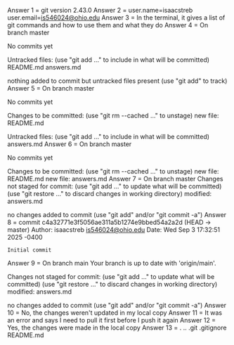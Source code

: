 Answer 1 = git version 2.43.0
Answer 2 = user.name=isaacstreb
user.email=is546024@ohio.edu
Answer 3 = In the terminal, it gives a list of git commands and how to use them and what they do
Answer 4 = On branch master

No commits yet

Untracked files:
  (use "git add <file>..." to include in what will be committed)
	README.md
	answers.md

nothing added to commit but untracked files present (use "git add" to track)
Answer 5 = On branch master

No commits yet

Changes to be committed:
  (use "git rm --cached <file>..." to unstage)
	new file:   README.md

Untracked files:
  (use "git add <file>..." to include in what will be committed)
	answers.md
Answer 6 = On branch master

No commits yet

Changes to be committed:
  (use "git rm --cached <file>..." to unstage)
	new file:   README.md
	new file:   answers.md
Answer 7 = On branch master
Changes not staged for commit:
  (use "git add <file>..." to update what will be committed)
  (use "git restore <file>..." to discard changes in working directory)
	modified:   answers.md

no changes added to commit (use "git add" and/or "git commit -a")
Answer 8 = commit c4a32771e3f5056ae311a5b1274e9bbed54a2a2d (HEAD -> master)
Author: isaacstreb <is546024@ohio.edu>
Date:   Wed Sep 3 17:32:51 2025 -0400

    Initial commit
Answer 9 = On branch main
Your branch is up to date with 'origin/main'.

Changes not staged for commit:
  (use "git add <file>..." to update what will be committed)
  (use "git restore <file>..." to discard changes in working directory)
	modified:   answers.md

no changes added to commit (use "git add" and/or "git commit -a")
Answer 10 = No, the changes weren't updated in my local copy
Answer 11 = It was an error and says I need to pull it first before I push it again
Answer 12 = Yes, the changes were made in the local copy
Answer 13 = .  ..  .git  .gitignore  README.md
